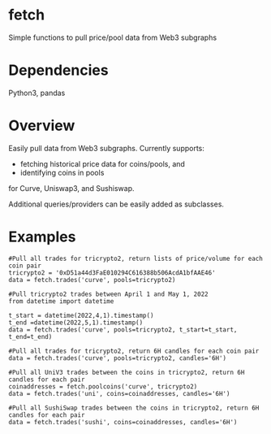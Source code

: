 # fetch
Simple functions to pull price/pool data from Web3 subgraphs

# Dependencies
Python3, pandas

# Overview
Easily pull data from Web3 subgraphs. Currently supports: 

* fetching historical price data for coins/pools, and 
* identifying coins in pools 

for Curve, Uniswap3, and Sushiswap. 

Additional queries/providers can be easily added as subclasses.

# Examples
```python3
#Pull all trades for tricrypto2, return lists of price/volume for each coin pair
tricrypto2 = '0xD51a44d3FaE010294C616388b506AcdA1bfAAE46'
data = fetch.trades('curve', pools=tricrypto2)

#Pull tricrypto2 trades between April 1 and May 1, 2022
from datetime import datetime

t_start = datetime(2022,4,1).timestamp()
t_end =datetime(2022,5,1).timestamp()
data = fetch.trades('curve', pools=tricrypto2, t_start=t_start, t_end=t_end)

#Pull all trades for tricrypto2, return 6H candles for each coin pair
data = fetch.trades('curve', pools=tricrypto2, candles='6H')

#Pull all UniV3 trades between the coins in tricrypto2, return 6H candles for each pair
coinaddresses = fetch.poolcoins('curve', tricrypto2)
data = fetch.trades('uni', coins=coinaddresses, candles='6H')

#Pull all SushiSwap trades between the coins in tricrypto2, return 6H candles for each pair
data = fetch.trades('sushi', coins=coinaddresses, candles='6H')


```
